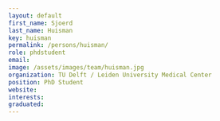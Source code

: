 ```yaml
---
layout: default
first_name: Sjoerd
last_name: Huisman
key: huisman
permalink: /persons/huisman/
role: phdstudent
email:
image: /assets/images/team/huisman.jpg
organization: TU Delft / Leiden University Medical Center
position: PhD Student
website:
interests:
graduated: 
---
```

